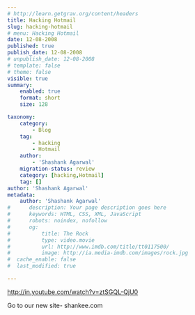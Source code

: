 ```yaml
---
# http://learn.getgrav.org/content/headers
title: Hacking Hotmail
slug: hacking-hotmail
# menu: Hacking Hotmail
date: 12-08-2008
published: true
publish_date: 12-08-2008
# unpublish_date: 12-08-2008
# template: false
# theme: false
visible: true
summary:
    enabled: true
    format: short
    size: 128

taxonomy:
    category:
        - Blog
    tag:
        - hacking
        - Hotmail
    author:
        - 'Shashank Agarwal'
    migration-status: review
    category: [hacking,Hotmail]
    tag: []
author: 'Shashank Agarwal'
metadata:
    author: 'Shashank Agarwal'
#      description: Your page description goes here
#      keywords: HTML, CSS, XML, JavaScript
#      robots: noindex, nofollow
#      og:
#          title: The Rock
#          type: video.movie
#          url: http://www.imdb.com/title/tt0117500/
#          image: http://ia.media-imdb.com/images/rock.jpg
#  cache_enable: false
#  last_modified: true

---
```


http://in.youtube.com/watch?v=ztSGQL-QjU0

Go to our new site- shankee.com
